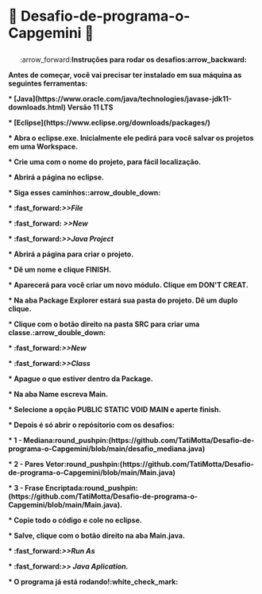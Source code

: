# :large_blue_diamond: Desafio-de-programa-o-Capgemini :large_blue_diamond:</p>
<p align="center">:arrow_forward:<b>Instruções para rodar os desafios:arrow_backward: </p>
Antes de começar, você vai precisar ter instalado em sua máquina as seguintes ferramentas:</p>
* [Java](https://www.oracle.com/java/technologies/javase-jdk11-downloads.html) Versão 11 LTS </p>
* [Eclipse](https://www.eclipse.org/downloads/packages/)</p>
* Abra o eclipse.exe. Inicialmente ele pedirá para você salvar os projetos em uma Workspace.</p>
* Crie uma com o nome do projeto, para fácil localização.</p>
* Abrirá a página no eclipse.</p>
* Siga esses caminhos::arrow_double_down:</p>
* :fast_forward:<i>>>File</p></i>
* :fast_forward:<i> >>New</p></i>
*   :fast_forward:<i>>>Java Project</p></i>
* Abrirá a página para criar o projeto.</p>
* Dê um nome e clique FINISH.</p>
* Aparecerá para você criar um novo módulo. Clique em DON'T CREAT.</p>
* Na aba Package Explorer estará sua pasta do projeto. Dê um duplo clique.</p>
* Clique com o botão direito na pasta SRC para criar uma classe.:arrow_double_down:</p>
*  :fast_forward:<i>>>New</p></i>
*   :fast_forward:<i>>>Class</p></i>
* Apague o que estiver dentro da Package.</p>
* Na aba Name escreva Main.</p>
* Selecione a opção PUBLIC STATIC VOID MAIN e aperte finish.</p>
* Depois é só abrir o repósitorio com os desafios:</p>
*  1 - Mediana:round_pushpin:(https://github.com/TatiMotta/Desafio-de-programa-o-Capgemini/blob/main/desafio_mediana.java)</p>
*  2 - Pares Vetor:round_pushpin:(https://github.com/TatiMotta/Desafio-de-programa-o-Capgemini/blob/main/Main.java)</p> 
*  3 - Frase Encriptada:round_pushpin:(https://github.com/TatiMotta/Desafio-de-programa-o-Capgemini/blob/main/Main.java). </p>
* Copie todo o código e cole no eclipse.</p>
* Salve, clique com o botão direito na aba Main.java.</p>
*  :fast_forward:<i>>>Run As</p></i>
*   :fast_forward:<i>>> Java Aplication.</p></i>
*   O programa já está rodando!:white_check_mark:</p>


